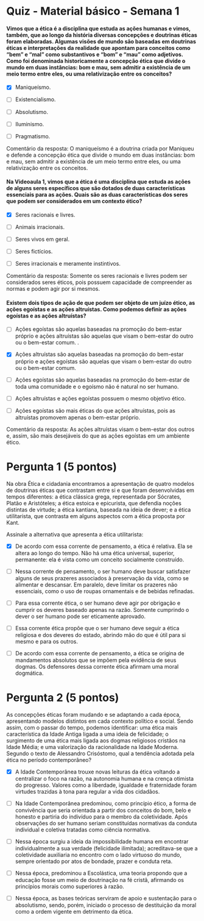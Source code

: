 # Quiz - Material básico - Semana 1
 
#### Vimos que a ética é a disciplina que estuda as ações humanas e vimos, também, que ao longo da história diversas concepções e doutrinas éticas foram elaboradas. Algumas visões de mundo são baseadas em doutrinas éticas e interpretações da realidade que apontam para conceitos como “bem” e “mal” como substantivos e “bom” e “mau” como adjetivos. Como foi denominada historicamente a concepção ética que divide o mundo em duas instâncias: bom e mau, sem admitir a existência de um meio termo entre eles, ou uma relativização entre os conceitos? 

- [x] Maniqueísmo.

- [ ] Existencialismo. 

- [ ] Absolutismo.

- [ ] Iluminismo.

- [ ] Pragmatismo.

Comentário da resposta:	O maniqueísmo é a doutrina criada por Maniqueu e defende a concepção ética que divide o mundo em duas instâncias: bom e mau, sem admitir a existência de um meio termo entre eles, ou uma relativização entre os conceitos.  

#### Na Videoaula 1, vimos que a ética é uma disciplina que estuda as ações de alguns seres específicos que são dotados de duas características essenciais para as ações. Quais são as duas características dos seres que podem ser considerados em um contexto ético? 

- [x] Seres racionais e livres. 

- [ ] Animais irracionais. 

- [ ] Seres vivos em geral.

- [ ] Seres fictícios.

- [ ] Seres irracionais e meramente instintivos.

Comentário da resposta:	Somente os seres racionais e livres podem ser considerados seres éticos, pois possuem capacidade de compreender as normas e podem agir por si mesmos.

#### Existem dois tipos de ação de que podem ser objeto de um juízo ético, as ações egoístas e as ações altruístas. Como podemos definir as ações egoístas e as ações altruístas? 

- [ ] Ações egoístas são aquelas baseadas na promoção do bem-estar próprio e ações altruístas são aquelas que visam o bem-estar do outro ou o bem-estar comum. . 

- [x] Ações altruístas são aquelas baseadas na promoção do bem-estar próprio e ações egoístas são aquelas que visam o bem-estar do outro ou o bem-estar comum. 

- [ ] Ações egoístas são aquelas baseadas na promoção do bem-estar de toda uma comunidade e o egoísmo não é natural no ser humano.

- [ ] Ações altruístas e ações egoístas possuem o mesmo objetivo ético.

- [ ] Ações egoístas são mais éticas do que ações altruístas, pois as altruístas promovem apenas o bem-estar próprio.

Comentário da resposta:	As ações altruístas visam o bem-estar dos outros e, assim, são mais desejáveis do que as ações egoístas em um ambiente ético.

# Pergunta 1  (5 pontos)

Na obra Ética e cidadania encontramos a apresentação de quatro modelos de doutrinas éticas que contrastam entre si e que foram desenvolvidas em tempos diferentes: a ética clássica grega, representada por Sócrates, Platão e Aristóteles; a ética estoica e epicurista, que defendia noções distintas de virtude; a ética kantiana, baseada na ideia de dever; e a ética utilitarista, que contrasta em alguns aspectos com a ética proposta por Kant.  

Assinale a alternativa que apresenta a ética utilitarista: 

- [x]  De acordo com essa corrente de pensamento, a ética é relativa. Ela se altera ao longo do tempo. Não há uma ética universal, superior, permanente: ela é vista como um conceito socialmente construído. 

- [ ] Nessa corrente de pensamento, o ser humano deve buscar satisfazer alguns de seus prazeres associados à preservação da vida, como se alimentar e descansar. Em paralelo, deve limitar os prazeres não essenciais, como o uso de roupas ornamentais e de bebidas refinadas. 

- [ ] Para essa corrente ética, o ser humano deve agir por obrigação e cumprir os deveres baseado apenas na razão. Somente cumprindo o dever o ser humano pode ser eticamente aprovado. 

- [ ] Essa corrente ética propõe que o ser humano deve seguir a ética religiosa e dos deveres do estado, abrindo mão do que é útil para si mesmo e para os outros.

- [ ] De acordo com essa corrente de pensamento, a ética se origina de mandamentos absolutos que se impõem pela evidência de seus dogmas. Os defensores dessa corrente ética afirmam uma moral dogmática. 

# Pergunta 2 (5 pontos)

As concepções éticas foram mudando e se adaptando a cada época, apresentando modelos distintos em cada contexto político e social. Sendo assim, com o passar do tempo, podemos identificar: uma ética mais característica da Idade Antiga ligada a uma ideia de felicidade; o surgimento de uma ética mais ligada aos dogmas religiosos cristãos na Idade Média; e uma valorização da racionalidade na Idade Moderna. Segundo o texto de Alessandro Crisóstomo, qual a tendência adotada pela ética no período contemporâneo? 
 
- [x] A Idade Contemporânea trouxe novas leituras da ética voltando a centralizar o foco na razão, na autonomia humana e na crença otimista do progresso. Valores como a liberdade, igualdade e fraternidade foram virtudes trazidas à tona para regular a vida dos cidadãos. 

- [ ] Na Idade Contemporânea predominou, como princípio ético, a forma de convivência que seria orientada a partir dos conceitos do bom, belo e honesto e partiria do indivíduo para o membro da coletividade. Após observações do ser humano seriam constituídas normativas da conduta individual e coletiva tratadas como ciência normativa.

- [ ] Nessa época surgiu a ideia da impossibilidade humana em encontrar individualmente a sua verdade (felicidade ilimitada); acreditava-se que a coletividade auxiliaria no encontro com o lado virtuoso do mundo, sempre orientado por atos de bondade, prazer e conduta reta. 

- [ ] Nessa época, predominou a Escolástica, uma teoria propondo que a educação fosse um meio de doutrinação na fé cristã, afirmando os princípios morais como superiores à razão.

- [ ] Nessa época, as bases teóricas serviram de apoio e sustentação para o absolutismo, sendo, porém, iniciado o processo de destituição da moral como a ordem vigente em detrimento da ética.

